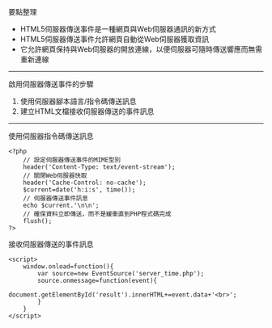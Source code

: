 要點整理
- HTML5伺服器傳送事件是一種網頁與Web伺服器通訊的新方式
- HTML5伺服器傳送事件允許網頁自動從Web伺服器獲取資訊
- 它允許網頁保持與Web伺服器的開放連線，以便伺服器可隨時傳送響應而無需重新連線

---

啟用伺服器傳送事件的步驟
1. 使用伺服器腳本語言/指令碼傳送訊息
2. 建立HTML文檔接收伺服器傳送的事件訊息

---

使用伺服器指令碼傳送訊息
```
<?php
	// 設定伺服器傳送事件的MIME型別
	header('Content-Type: text/event-stream');
	// 關閉Web伺服器快取
	header('Cache-Control: no-cache');	
	$current=date('h:i:s', time());
	// 伺服器傳送事件訊息
	echo $current.'\n\n';	
	// 確保資料立即傳送，而不是緩衝直到PHP程式碼完成
	flush();	
?>
```

接收伺服器傳送的事件訊息
```
<script>
	window.onload=function(){
		var source=new EventSource('server_time.php');
		source.onmessage=function(event){
			document.getElementById('result').innerHTML+=event.data+'<br>';
		}
	}
</script>
```